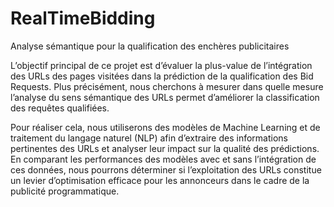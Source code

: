 # RealTimeBidding
Analyse sémantique pour la qualification des enchères publicitaires

L’objectif principal de ce projet est d’évaluer la plus-value de l’intégration des URLs
des pages visitées dans la prédiction de la qualification des Bid Requests. Plus
précisément, nous cherchons à mesurer dans quelle mesure l’analyse du sens
sémantique des URLs permet d’améliorer la classification des requêtes qualifiées.

Pour réaliser cela, nous utiliserons des modèles de Machine Learning et de
traitement du langage naturel (NLP) afin d’extraire des informations pertinentes des
URLs et analyser leur impact sur la qualité des prédictions. En comparant les
performances des modèles avec et sans l’intégration de ces données, nous pourrons
déterminer si l’exploitation des URLs constitue un levier d’optimisation efficace pour
les annonceurs dans le cadre de la publicité programmatique.
